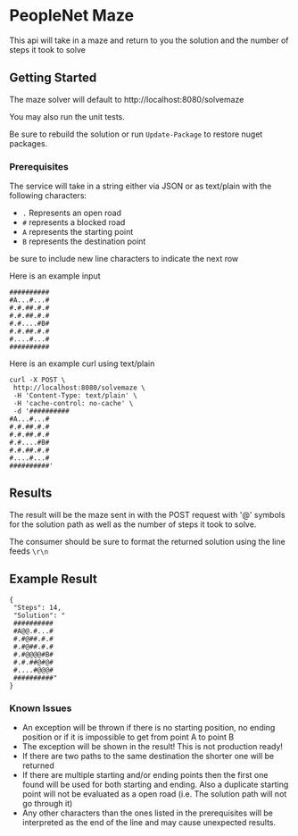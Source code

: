 # PeopleNet Maze

This api will take in a maze and return to you the solution and the number of steps it took to solve

## Getting Started

The maze solver will default to http://localhost:8080/solvemaze

You may also run the unit tests.

Be sure to rebuild the solution or run ```Update-Package``` to restore nuget packages. 

### Prerequisites

The service will take in a string either via JSON or as text/plain with the following characters:
- ```.``` Represents an open road
- ```#``` represents a blocked road
- ```A``` represents the starting point
- ```B``` represents the destination point

 be sure to include new line characters to indicate the next row
 
Here is an example input
```
##########
#A...#...#
#.#.##.#.#
#.#.##.#.#
#.#....#B#
#.#.##.#.#
#....#...#
##########
```

Here is an example curl using text/plain
```
curl -X POST \
 http://localhost:8080/solvemaze \
 -H 'Content-Type: text/plain' \
 -H 'cache-control: no-cache' \
 -d '##########
#A...#...#
#.#.##.#.#
#.#.##.#.#
#.#....#B#
#.#.##.#.#
#....#...#
##########'
```

## Results
The result will be the maze sent in with the POST request with '@' symbols for the solution path as well as the number of steps it took to solve.

The consumer should be sure to format the returned solution using the line feeds ```\r\n```

## Example Result
```
{
 "Steps": 14,
 "Solution": "
 ##########
 #A@@.#...#
 #.#@##.#.#
 #.#@##.#.#
 #.#@@@@#B#
 #.#.##@#@#
 #....#@@@#
 ##########"
}
```
### Known Issues

- An exception will be thrown if there is no starting position, no ending position or if it is impossible to get from point A to point B
- The exception will be shown in the result! This is not production ready!
- If there are two paths to the same destination the shorter one will be returned
- If there are multiple starting and/or ending points then the first one found will be used for both starting and ending. Also a duplicate starting point will not be evaluated as a open road (i.e. The solution path will not go through it)
- Any other characters than the ones listed in the prerequisites will be interpreted as the end of the line and may cause unexpected results.
